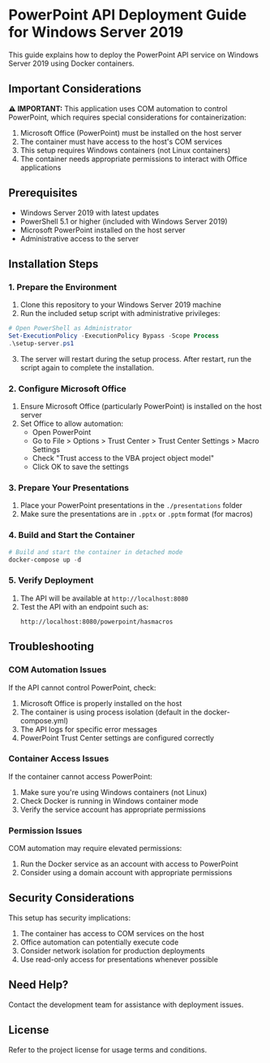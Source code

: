 # PowerPoint API Deployment Guide for Windows Server 2019

This guide explains how to deploy the PowerPoint API service on Windows Server 2019 using Docker containers.

## Important Considerations

**⚠️ IMPORTANT:** This application uses COM automation to control PowerPoint, which requires special considerations for containerization:

1. Microsoft Office (PowerPoint) must be installed on the host server
2. The container must have access to the host's COM services
3. This setup requires Windows containers (not Linux containers)
4. The container needs appropriate permissions to interact with Office applications

## Prerequisites

- Windows Server 2019 with latest updates
- PowerShell 5.1 or higher (included with Windows Server 2019)
- Microsoft PowerPoint installed on the host server
- Administrative access to the server

## Installation Steps

### 1. Prepare the Environment

1. Clone this repository to your Windows Server 2019 machine
2. Run the included setup script with administrative privileges:

```powershell
# Open PowerShell as Administrator
Set-ExecutionPolicy -ExecutionPolicy Bypass -Scope Process
.\setup-server.ps1
```

3. The server will restart during the setup process. After restart, run the script again to complete the installation.

### 2. Configure Microsoft Office

1. Ensure Microsoft Office (particularly PowerPoint) is installed on the host server
2. Set Office to allow automation:
   - Open PowerPoint
   - Go to File > Options > Trust Center > Trust Center Settings > Macro Settings
   - Check "Trust access to the VBA project object model"
   - Click OK to save the settings

### 3. Prepare Your Presentations

1. Place your PowerPoint presentations in the `./presentations` folder
2. Make sure the presentations are in `.pptx` or `.pptm` format (for macros)

### 4. Build and Start the Container

```powershell
# Build and start the container in detached mode
docker-compose up -d
```

### 5. Verify Deployment

1. The API will be available at `http://localhost:8080`
2. Test the API with an endpoint such as:
   ```
   http://localhost:8080/powerpoint/hasmacros
   ```

## Troubleshooting

### COM Automation Issues

If the API cannot control PowerPoint, check:

1. Microsoft Office is properly installed on the host
2. The container is using process isolation (default in the docker-compose.yml)
3. The API logs for specific error messages
4. PowerPoint Trust Center settings are configured correctly

### Container Access Issues

If the container cannot access PowerPoint:

1. Make sure you're using Windows containers (not Linux)
2. Check Docker is running in Windows container mode
3. Verify the service account has appropriate permissions

### Permission Issues

COM automation may require elevated permissions:

1. Run the Docker service as an account with access to PowerPoint
2. Consider using a domain account with appropriate permissions

## Security Considerations

This setup has security implications:

1. The container has access to COM services on the host
2. Office automation can potentially execute code
3. Consider network isolation for production deployments
4. Use read-only access for presentations whenever possible

## Need Help?

Contact the development team for assistance with deployment issues.

## License

Refer to the project license for usage terms and conditions.
